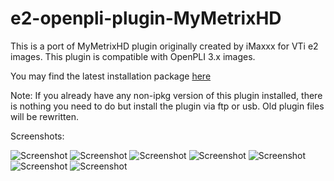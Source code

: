 e2-openpli-plugin-MyMetrixHD
============================

This is a port of MyMetrixHD plugin originally created by iMaxxx for VTi e2 images. This plugin is compatible with OpenPLI 3.x images.

You may find the latest installation package [here](https://github.com/Misenkooo/e2-openpli-plugin-MyMetrixHD/tree/master/binaries)

Note: If you already have any non-ipkg version of this plugin installed, there is nothing you need to do but install the plugin via ftp or usb. Old plugin files will be rewritten.

Screenshots:

![Screenshot](https://raw.github.com/Misenkooo/e2-openpli-plugin-MyMetrixHD/master/screenshots/MetrixHD.jpg)
![Screenshot](https://raw.github.com/Misenkooo/e2-openpli-plugin-MyMetrixHD/master/screenshots/infowidget_ecm.jpg)
![Screenshot](https://raw.github.com/Misenkooo/e2-openpli-plugin-MyMetrixHD/master/screenshots/CT24-2632013-15.jpg)
![Screenshot](https://raw.github.com/Misenkooo/e2-openpli-plugin-MyMetrixHD/master/screenshots/Screenshot%20(2))
![Screenshot](https://raw.github.com/Misenkooo/e2-openpli-plugin-MyMetrixHD/master/screenshots/Screenshot.jpg)
![Screenshot](https://raw.github.com/Misenkooo/e2-openpli-plugin-MyMetrixHD/master/screenshots/Screenshot%20(1))
![Screenshot](https://raw.github.com/Misenkooo/e2-openpli-plugin-MyMetrixHD/master/screenshots/MyMetrix.jpg)
